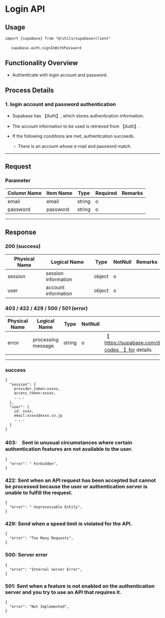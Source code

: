 # Login API

## Usage

```
import {supabase} from "@/utils/supabase/client"

　 supabase.auth.signInWithPassword
```

## Functionality Overview

- Authenticate with login account and password.

## Process Details

### 1. login account and password authentication

- Supabase has 【Auth】, which stores authentication information.
- The account information to be used is retrieved from 【Auth】.
- If the following conditions are met, authentication succeeds.

  ・ There is an account whose e-mail and password match.

---

## Request

### Parameter

| Column Name | Item Name | Type   | Required | Remarks |
| ----------- | --------- | ------ | -------- | ------- |
| email       | email     | string | o        |         |
| password    | password  | string | o        |         |

---

## Response

### 200 (success)

| Physical Name | Logical Name        | Type   | NotNull | Remarks |
| ------------- | ------------------- | ------ | ------- | ------- |
| session       | session information | object | o       |         |
| user          | account information | object | o       |         |

### 403 / 422 / 429 / 500 / 501 (error)

| Physical Name | Logical Name       | Type   | NotNull | Remarks                                                                        |
| ------------- | ------------------ | ------ | ------- | ------------------------------------------------------------------------------ |
| error         | processing message | string | o       | 【　https://supabase.com/docs/guides/auth/debugging/error-codes　】for details |

---

### success

```jsonc
{
  "session": {
    provider_token:xxxxx,
    access_token:xxxxx,
    ・・・
  },
  "user": {
    id: xxxx,
    email:xxxxx@xxxx.co.jp
    ・・・
  }
}
```

### 403:　Sent in unusual circumstances where certain authentication features are not available to the user.

```jsonc
{
  "error": " Forbidden",
}
```

### 422: Sent when an API request has been accepted but cannot be processed because the user or authentication server is unable to fulfill the request.

```jsonc
{
  "error": " Unprocessable Entity",
}
```

### 429: Send when a speed limit is violated for the API.

```jsonc
{
  "error": "Too Many Requests",
}
```

### 500: Server error

```jsonc
{
  "error": "Internal Server Error",
}
```

### 501: Sent when a feature is not enabled on the authentication server and you try to use an API that requires it.

```jsonc
{
  "error": "Not Implemented",
}
```
